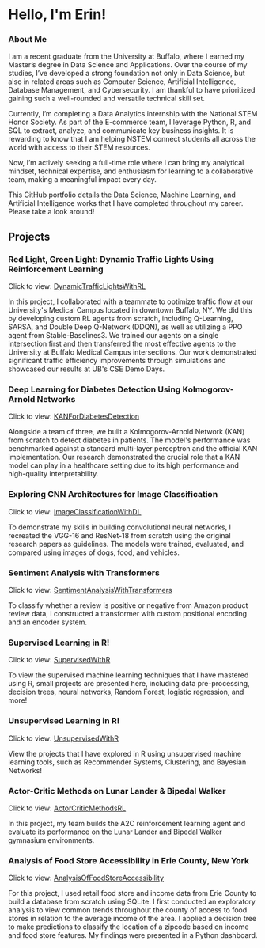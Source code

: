 # Hello, I'm Erin!

### About Me
I am a recent graduate from the University at Buffalo, where I earned my Master’s degree in Data Science and Applications. Over the course of my studies, I’ve developed a strong foundation not only in Data Science, but also in related areas such as Computer Science, Artificial Intelligence, Database Management, and Cybersecurity. I am thankful to have prioritized gaining such a well-rounded and versatile technical skill set.

Currently, I’m completing a Data Analytics internship with the National STEM Honor Society. As part of the E-commerce team, I leverage Python, R, and SQL to extract, analyze, and communicate key business insights. It is rewarding to know that I am helping NSTEM connect students all across the world with access to their STEM resources. 

Now, I’m actively seeking a full-time role where I can bring my analytical mindset, technical expertise, and enthusiasm for learning to a collaborative team, making a meaningful impact every day.

This GitHub portfolio details the Data Science, Machine Learning, and Artificial Intelligence works that I have completed throughout my career. Please take a look around!

## Projects

### Red Light, Green Light: Dynamic Traffic Lights Using Reinforcement Learning
Click to view: [DynamicTrafficLightsWithRL](https://github.com/egregoire23/DynamicTrafficLightsWithRL)

In this project, I collaborated with a teammate to optimize traffic flow at our University's Medical Campus located in downtown Buffalo, NY. We did this by developing custom RL agents from scratch, including Q-Learning, SARSA, and Double Deep Q-Network (DDQN), as well as utilizing a PPO agent from Stable-Baselines3. We trained our agents on a single intersection first and then transferred the most effective agents to the University at Buffalo Medical Campus intersections. Our work demonstrated significant traffic efficiency improvements through simulations and showcased our results at UB's CSE Demo Days. 

### Deep Learning for Diabetes Detection Using Kolmogorov-Arnold Networks
Click to view: [KANForDiabetesDetection](https://github.com/egregoire23/KANForDiabetesDetection)

Alongside a team of three, we built a Kolmogorov-Arnold Network (KAN) from scratch to detect diabetes in patients. The model's performance was benchmarked against a standard multi-layer perceptron and the official KAN implementation. Our research demonstrated the crucial role that a KAN model can play in a healthcare setting due to its high performance and high-quality interpretability.

### Exploring CNN Architectures for Image Classification
Click to view: [ImageClassificationWithDL](https://github.com/egregoire23/ImageClassificationWithDL)

To demonstrate my skills in building convolutional neural networks, I recreated the VGG-16 and ResNet-18 from scratch using the original research papers as guidelines. The models were trained, evaluated, and compared using images of dogs, food, and vehicles.

### Sentiment Analysis with Transformers
Click to view: [SentimentAnalysisWithTransformers](https://github.com/egregoire23/SentimentAnalysisWithTransformers)

To classify whether a review is positive or negative from Amazon product review data, I constructed a transformer with custom positional encoding and an encoder system. 

### Supervised Learning in R!
Click to view: [SupervisedWithR](https://github.com/egregoire23/SupervisedWithR)

To view the supervised machine learning techniques that I have mastered using R, small projects are presented here, including data pre-processing, decision trees, neural networks, Random Forest, logistic regression, and more!

### Unsupervised Learning in R!
Click to view: [UnsupervisedWithR](https://github.com/egregoire23/UnsupervisedWithR/tree/main)

View the projects that I have explored in R using unsupervised machine learning tools, such as Recommender Systems, Clustering, and Bayesian Networks!

### Actor-Critic Methods on Lunar Lander & Bipedal Walker
Click to view: [ActorCriticMethodsRL](https://github.com/egregoire23/ActorCriticMethodsRL/tree/main)

In this project, my team builds the A2C reinforcement learning agent and evaluate its performance on the Lunar Lander and Bipedal Walker gymnasium environments.

### Analysis of Food Store Accessibility in Erie County, New York
Click to view: [AnalysisOfFoodStoreAccessibility](https://github.com/egregoire23/AnalysisOfFoodStoreAccessibility)

For this project, I used retail food store and income data from Erie County to build a database from scratch using SQLite. I first conducted an exploratory analysis to view common trends throughout the county of access to food stores in relation to the average income of the area. I applied a decision tree to make predictions to classify the location of a zipcode based on income and food store features. My findings were presented in a Python dashboard.

